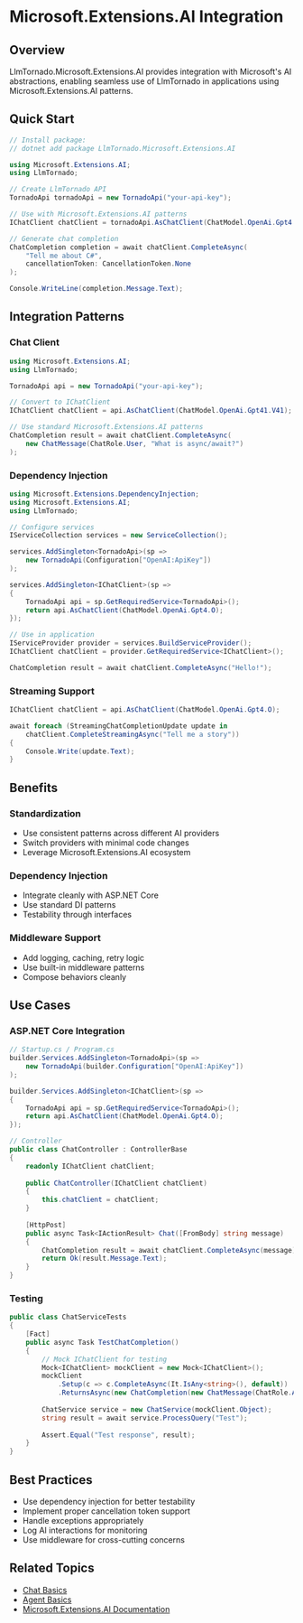 # Microsoft.Extensions.AI Integration

## Overview

LlmTornado.Microsoft.Extensions.AI provides integration with Microsoft's AI abstractions, enabling seamless use of LlmTornado in applications using Microsoft.Extensions.AI patterns.

## Quick Start

```csharp
// Install package:
// dotnet add package LlmTornado.Microsoft.Extensions.AI

using Microsoft.Extensions.AI;
using LlmTornado;

// Create LlmTornado API
TornadoApi tornadoApi = new TornadoApi("your-api-key");

// Use with Microsoft.Extensions.AI patterns
IChatClient chatClient = tornadoApi.AsChatClient(ChatModel.OpenAi.Gpt4.O);

// Generate chat completion
ChatCompletion completion = await chatClient.CompleteAsync(
    "Tell me about C#",
    cancellationToken: CancellationToken.None
);

Console.WriteLine(completion.Message.Text);
```

## Integration Patterns

### Chat Client

```csharp
using Microsoft.Extensions.AI;
using LlmTornado;

TornadoApi api = new TornadoApi("your-api-key");

// Convert to IChatClient
IChatClient chatClient = api.AsChatClient(ChatModel.OpenAi.Gpt41.V41);

// Use standard Microsoft.Extensions.AI patterns
ChatCompletion result = await chatClient.CompleteAsync(
    new ChatMessage(ChatRole.User, "What is async/await?")
);
```

### Dependency Injection

```csharp
using Microsoft.Extensions.DependencyInjection;
using Microsoft.Extensions.AI;
using LlmTornado;

// Configure services
IServiceCollection services = new ServiceCollection();

services.AddSingleton<TornadoApi>(sp => 
    new TornadoApi(Configuration["OpenAI:ApiKey"])
);

services.AddSingleton<IChatClient>(sp =>
{
    TornadoApi api = sp.GetRequiredService<TornadoApi>();
    return api.AsChatClient(ChatModel.OpenAi.Gpt4.O);
});

// Use in application
IServiceProvider provider = services.BuildServiceProvider();
IChatClient chatClient = provider.GetRequiredService<IChatClient>();

ChatCompletion result = await chatClient.CompleteAsync("Hello!");
```

### Streaming Support

```csharp
IChatClient chatClient = api.AsChatClient(ChatModel.OpenAi.Gpt4.O);

await foreach (StreamingChatCompletionUpdate update in 
    chatClient.CompleteStreamingAsync("Tell me a story"))
{
    Console.Write(update.Text);
}
```

## Benefits

### Standardization
- Use consistent patterns across different AI providers
- Switch providers with minimal code changes
- Leverage Microsoft.Extensions.AI ecosystem

### Dependency Injection
- Integrate cleanly with ASP.NET Core
- Use standard DI patterns
- Testability through interfaces

### Middleware Support
- Add logging, caching, retry logic
- Use built-in middleware patterns
- Compose behaviors cleanly

## Use Cases

### ASP.NET Core Integration

```csharp
// Startup.cs / Program.cs
builder.Services.AddSingleton<TornadoApi>(sp =>
    new TornadoApi(builder.Configuration["OpenAI:ApiKey"])
);

builder.Services.AddSingleton<IChatClient>(sp =>
{
    TornadoApi api = sp.GetRequiredService<TornadoApi>();
    return api.AsChatClient(ChatModel.OpenAi.Gpt4.O);
});

// Controller
public class ChatController : ControllerBase
{
    readonly IChatClient chatClient;
    
    public ChatController(IChatClient chatClient)
    {
        this.chatClient = chatClient;
    }
    
    [HttpPost]
    public async Task<IActionResult> Chat([FromBody] string message)
    {
        ChatCompletion result = await chatClient.CompleteAsync(message);
        return Ok(result.Message.Text);
    }
}
```

### Testing

```csharp
public class ChatServiceTests
{
    [Fact]
    public async Task TestChatCompletion()
    {
        // Mock IChatClient for testing
        Mock<IChatClient> mockClient = new Mock<IChatClient>();
        mockClient
            .Setup(c => c.CompleteAsync(It.IsAny<string>(), default))
            .ReturnsAsync(new ChatCompletion(new ChatMessage(ChatRole.Assistant, "Test response")));
        
        ChatService service = new ChatService(mockClient.Object);
        string result = await service.ProcessQuery("Test");
        
        Assert.Equal("Test response", result);
    }
}
```

## Best Practices

- Use dependency injection for better testability
- Implement proper cancellation token support
- Handle exceptions appropriately
- Log AI interactions for monitoring
- Use middleware for cross-cutting concerns

## Related Topics

- [Chat Basics](../1.%20LlmTornado/1.%20Chat/1.%20basics.md)
- [Agent Basics](../2.%20Agents/1.%20Getting-Started.md)
- [Microsoft.Extensions.AI Documentation](https://learn.microsoft.com/en-us/dotnet/ai/)
